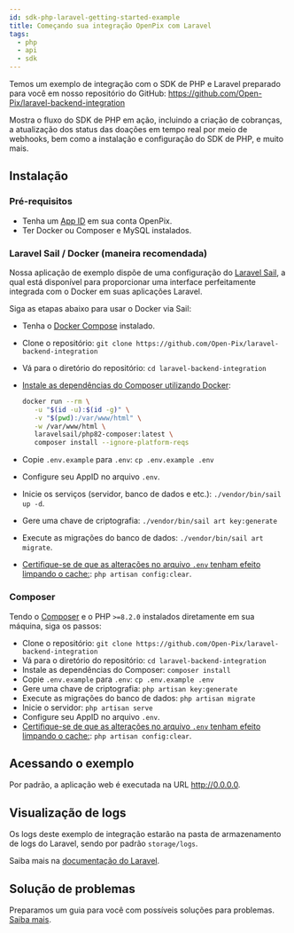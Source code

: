 ```yaml
---
id: sdk-php-laravel-getting-started-example
title: Começando sua integração OpenPix com Laravel
tags:
  - php
  - api
  - sdk
---
```


Temos um exemplo de integração com o SDK de PHP e Laravel preparado para você em nosso repositório do GitHub: <https://github.com/Open-Pix/laravel-backend-integration>

Mostra o fluxo do SDK de PHP em ação, incluindo a criação de cobranças, a atualização dos status das doações em tempo real por meio de webhooks, bem como a instalação e configuração do SDK de PHP, e muito mais.

## Instalação

### Pré-requisitos

- Tenha um [App ID](https://developers.openpix.com.br/docs/plugin/app-id) em sua conta OpenPix.
- Ter Docker ou Composer e MySQL instalados.

### Laravel Sail / Docker (maneira recomendada)

Nossa aplicação de exemplo dispõe de uma configuração do [Laravel Sail](https://laravel.com/docs/10.x/sail), a qual está disponível para proporcionar uma interface perfeitamente integrada com o Docker em suas aplicações Laravel.

Siga as etapas abaixo para usar o Docker via Sail:

- Tenha o [Docker Compose](https://docs.docker.com/compose/install/) instalado.
- Clone o repositório: `git clone https://github.com/Open-Pix/laravel-backend-integration`
- Vá para o diretório do repositório: `cd laravel-backend-integration`
- [Instale as dependências do Composer utilizando Docker](https://laravel.com/docs/10.x/sail#installing-composer-dependencies-for-existente-projects):

  ```bash
  docker run --rm \
     -u "$(id -u):$(id -g)" \
     -v "$(pwd):/var/www/html" \
     -w /var/www/html \
     laravelsail/php82-composer:latest \
     composer install --ignore-platform-reqs
  ```

- Copie `.env.example` para `.env`: `cp .env.example .env`
- Configure seu AppID no arquivo `.env`.
- Inicie os serviços (servidor, banco de dados e etc.): `./vendor/bin/sail up -d`.
- Gere uma chave de criptografia: `./vendor/bin/sail art key:generate`
- Execute as migrações do banco de dados: `./vendor/bin/sail art migrate`.
- [Certifique-se de que as alterações no arquivo `.env` tenham efeito limpando o cache:](https://laravel.com/docs/10.x/configuration#configuration-caching): `php artisan config:clear`.

### Composer

Tendo o [Composer](https://getcomposer.org) e o PHP `>=8.2.0` instalados diretamente em sua máquina, siga os passos:

- Clone o repositório: `git clone https://github.com/Open-Pix/laravel-backend-integration`
- Vá para o diretório do repositório: `cd laravel-backend-integration`
- Instale as dependências do Composer: `composer install`
- Copie `.env.example` para `.env`: `cp .env.example .env`
- Gere uma chave de criptografia: `php artisan key:generate`
- Execute as migrações do banco de dados: `php artisan migrate`
- Inicie o servidor: `php artisan serve`
- Configure seu AppID no arquivo `.env`.
- [Certifique-se de que as alterações no arquivo `.env` tenham efeito limpando o cache:](https://laravel.com/docs/10.x/configuration#configuration-caching): `php artisan config:clear`.

## Acessando o exemplo

Por padrão, a aplicação web é executada na URL <http://0.0.0.0>.

## Visualização de logs

Os logs deste exemplo de integração estarão na pasta de armazenamento de logs do Laravel, sendo por padrão `storage/logs`.

Saiba mais na [documentação do Laravel](https://laravel.com/docs/10.x/logging).

## Solução de problemas

Preparamos um guia para você com possíveis soluções para problemas. [Saiba mais](./troubleshooting.md).

